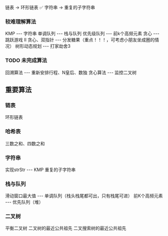 链表 -> 环形链表  ✅
字符串 -> 重复的子字符串 


### 较难理解算法
KMP --- 字符串
单调队列 --- 栈与队列
优先级队列 --- 前k个高频元素
贪心 --- 跳跃游戏 II
贪心、双指针 --- 分发糖果（重点！！！，可考虑小朋友坐成圈的情况）
树形动态规划 --- 打家劫舍3

### TODO 未完成算法
回溯算法 --- 重新安排行程、N皇后、数独
贪心算法 --- 监控二叉树


## 重要算法
### 链表
环形链表
### 哈希表 
三数之和、四数之和
### 字符串 
实现strStr --- KMP
重复的子字符串
### 栈与队列
滑动窗口最大值 --- 单调队列（栈头栈尾都可出，只有栈尾可进）
前K个高频元素 --- 优先队列（堆）
### 二叉树
平衡二叉树
二叉树的最近公共祖先
二叉搜索树的最近公共祖先


